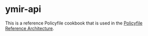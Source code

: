 # ymir-api

This is a reference Policyfile cookbook that is used in the
[Policyfile Reference Architecture](https://github.com/danielcbright/policyfiles-reference-arch).

